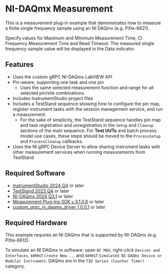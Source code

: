 # NI-DAQmx Measurement

This is a measurement plug-in example that demonstrates how to measure a finite single frequency sample using an NI DAQmx (e.g. PXIe-6621).

Specify values for Maximum and Minimum Measurement Time, CI Frequency Measurement Time and Read Timeout. The measured single frequency sample value will be displayed in the Data indicator.

## Features

- Uses the custom gRPC NI-DAQmx LabVIEW API
- Pin-aware, supporting one task and one pin
  - Uses the same selected measurement function and range for all selected pin/site combinations.
- Includes InstrumentStudio project files
- Includes a TestStand sequence showing how to configure the pin map, register
  instrument tasks with the session management service, and run a measurement.
  - For the sake of simplicity, the TestStand sequence handles pin map and task registration and unregistration in the `Setup` and `Cleanup` sections of the main sequence. For **Test UUTs** and batch process model use cases, these steps should be moved to the `ProcessSetup` and `ProcessCleanup` callbacks.
- Uses the NI gRPC Device Server to allow sharing instrument tasks with other
  measurement services when running measurements from TestStand

## Required Software

- [InstrumentStudio 2024 Q4](https://www.ni.com/en/support/downloads/software-products/download.instrumentstudio.html#549673) or later
- [TestStand 2023 Q4](https://www.ni.com/en/support/downloads/software-products/download.teststand.html#494502) or later
- [NI-DAQmx 2024 Q3.1](https://www.ni.com/en/support/downloads/drivers/download.ni-daq-mx.html#547031) or later
- [Measurement Plug-Ins SDK v.3.1.0.6](https://github.com/ni/measurement-plugin-labview/releases/tag/v3.1.0.6) or later
- [custom_grpc_ni_daqmx_driver 1.0.0.1]() or later

## Required Hardware

This example requires an NI DAQmx that is supported by NI-DAQmx (e.g. PXIe-6612).

To simulate an NI DAQmx in software: open `NI MAX`, right-click `Devices and Interfaces`,
select `Create New...`, and select `Simulated NI-DAQmx Device or Modular Instrument`.
DAQmx are in the `TIO Series (Counter Timer)` category.
